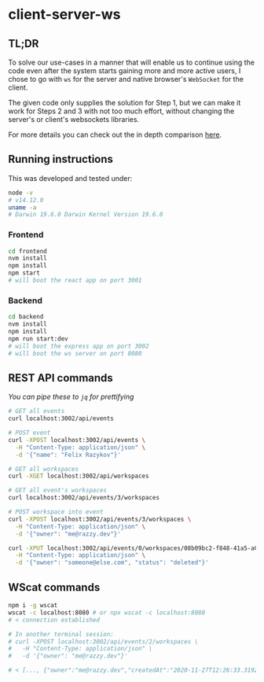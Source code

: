 # client-server-ws

## TL;DR

To solve our use-cases in a manner that will enable us to continue using the code even after the system starts gaining more and more active users, I chose to go with `ws` for the server and native browser's `WebSocket` for the client.

The given code only supplies the solution for Step 1, but we can make it work for Steps 2 and 3 with not too much effort, without changing the server's or client's websockets libraries.

For more details you can check out the in depth comparison [here](./docs/ws-comparison.md).

## Running instructions

This was developed and tested under:

```sh
node -v
# v14.12.0
uname -a
# Darwin 19.6.0 Darwin Kernel Version 19.6.0
```

### Frontend

```sh
cd frontend
nvm install
npm install
npm start
# will boot the react app on port 3001
```

### Backend

```sh
cd backend
nvm install
npm install
npm run start:dev
# will boot the express app on port 3002
# will boot the ws server on port 8080
```

## REST API commands

_You can pipe these to `jq` for prettifying_

```sh
# GET all events
curl localhost:3002/api/events

# POST event
curl -XPOST localhost:3002/api/events \
  -H "Content-Type: application/json" \
  -d '{"name": "Felix Razykov"}'

# GET all workspaces
curl -XGET localhost:3002/api/workspaces

# GET all event's workspaces
curl localhost:3002/api/events/3/workspaces

# POST workspace into event
curl -XPOST localhost:3002/api/events/3/workspaces \
  -H "Content-Type: application/json" \
  -d '{"owner": "me@razzy.dev"}'

curl -XPUT localhost:3002/api/events/0/workspaces/08b09bc2-f848-41a5-a018-2ecc43cfad06 \
  -H "Content-Type: application/json" \
  -d '{"owner": "someone@else.com", "status": "deleted"}'
```

## WScat commands

```sh
npm i -g wscat
wscat -c localhost:8080 # or npx wscat -c localhost:8080
# < connection established

# In another terminal session:
# curl -XPOST localhost:3002/api/events/2/workspaces \
#   -H "Content-Type: application/json" \
#   -d '{"owner": "me@razzy.dev"}'

# < [..., {"owner":"me@razzy.dev","createdAt":"2020-11-27T12:26:33.319Z","id":"cec46d4b-4410-4212-83a0-275bce140a74","eventId":"2"}]
```
